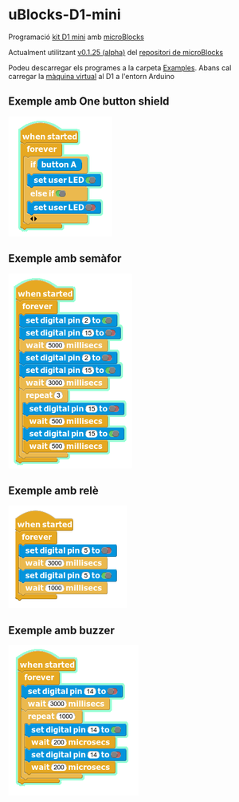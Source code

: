 # uBlocks-D1-mini
Programació [kit D1 mini](https://github.com/jorts64/kit-D1-mini/wiki) amb [microBlocks](http://microblocks.fun)

Actualment utilitzant [v0.1.25 (alpha)](/ublocks%2025) del [repositori de microBlocks](https://github.com/bromagosa/microblocks-site/releases/tag/v0.1.25)

Podeu descarregar els programes a la carpeta [Examples](/Examples). Abans cal carregar la [màquina virtual](/ublocks%2025/vm.zip) al D1 a l'entorn Arduino


## Exemple amb One button shield

![1 button](/imatges/1%20button.png)

## Exemple amb semàfor

![1 button](/imatges/semafor.png)

## Exemple amb relè

![1 button](/imatges/rele.png)

## Exemple amb buzzer

![1 button](/imatges/buzzer.png)
